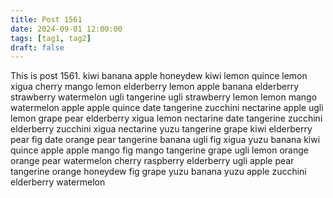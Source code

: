 ```yaml
---
title: Post 1561
date: 2024-09-01 12:00:00
tags: [tag1, tag2]
draft: false
---
```

This is post 1561.
kiwi
banana
apple
honeydew
kiwi
lemon
quince
lemon
xigua
cherry
mango
lemon
elderberry
lemon
apple
banana
elderberry
strawberry
watermelon
ugli
tangerine
ugli
strawberry
lemon
lemon
mango
watermelon
apple
apple
quince
date
tangerine
zucchini
nectarine
apple
ugli
lemon
grape
pear
elderberry
xigua
lemon
nectarine
date
tangerine
zucchini
elderberry
zucchini
xigua
nectarine
yuzu
tangerine
grape
kiwi
elderberry
pear
fig
date
orange
pear
tangerine
banana
ugli
fig
xigua
yuzu
banana
kiwi
quince
apple
apple
mango
fig
mango
tangerine
grape
ugli
lemon
orange
orange
pear
watermelon
cherry
raspberry
elderberry
ugli
apple
pear
tangerine
orange
honeydew
fig
grape
yuzu
banana
yuzu
apple
zucchini
elderberry
watermelon
